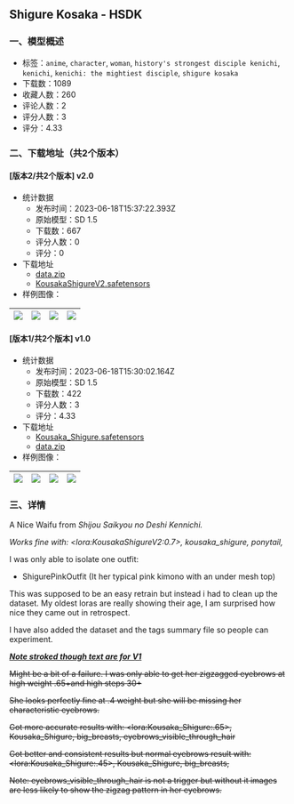 ## Shigure Kosaka - HSDK
### 一、模型概述

- 标签：`anime`, `character`, `woman`, `history's strongest disciple kenichi`, `kenichi`, `kenichi: the mightiest disciple`, `shigure kosaka`
- 下载数：1089
- 收藏人数：260
- 评论人数：2
- 评分人数：3
- 评分：4.33

### 二、下载地址（共2个版本）

#### [版本2/共2个版本] v2.0

- 统计数据
  - 发布时间：2023-06-18T15:37:22.393Z
  - 原始模型：SD 1.5
  - 下载数：667
  - 评分人数：0
  - 评分：0
- 下载地址
  - [data.zip](https://civitai.com/api/download/models/98848?type=Training%20Data)
  - [KousakaShigureV2.safetensors](https://civitai.com/api/download/models/98848)
- 样例图像：

| <img src="https://image.civitai.com/xG1nkqKTMzGDvpLrqFT7WA/2ae56471-b44a-46e6-adb5-cc1f346e4553/width=450/1195127.jpeg" /> | <img src="https://image.civitai.com/xG1nkqKTMzGDvpLrqFT7WA/5de16989-05ac-4010-9140-f95b5fe27102/width=450/1195131.jpeg" /> | <img src="https://image.civitai.com/xG1nkqKTMzGDvpLrqFT7WA/8bebab9f-1224-45b7-818d-f2cacc8441e4/width=450/1195115.jpeg" /> | <img src="https://image.civitai.com/xG1nkqKTMzGDvpLrqFT7WA/31f6a270-f805-4605-b7e6-81a5a75a6ec5/width=450/1195121.jpeg" /> |
| ---- | ---- | ---- | ---- |

#### [版本1/共2个版本] v1.0

- 统计数据
  - 发布时间：2023-06-18T15:30:02.164Z
  - 原始模型：SD 1.5
  - 下载数：422
  - 评分人数：3
  - 评分：4.33
- 下载地址
  - [Kousaka_Shigure.safetensors](https://civitai.com/api/download/models/16157)
  - [data.zip](https://civitai.com/api/download/models/16157?type=Training%20Data)
- 样例图像：

| <img src="https://image.civitai.com/xG1nkqKTMzGDvpLrqFT7WA/13f86905-a9aa-4dab-5582-7d978803fb00/width=450/162984.jpeg" /> | <img src="https://image.civitai.com/xG1nkqKTMzGDvpLrqFT7WA/55537c03-847d-4196-f3b0-f164c0138000/width=450/162993.jpeg" /> | <img src="https://image.civitai.com/xG1nkqKTMzGDvpLrqFT7WA/fcd883f7-704c-4df2-d6c2-c123eeacea00/width=450/162992.jpeg" /> | <img src="https://image.civitai.com/xG1nkqKTMzGDvpLrqFT7WA/008b4ebe-8e3f-4736-bb21-139c70382200/width=450/162991.jpeg" /> |
| ---- | ---- | ---- | ---- |


### 三、详情
<p>A Nice Waifu from <em>Shijou Saikyou no Deshi Kennichi.</em></p><p></p><p><em>Works fine with: &lt;lora:KousakaShigureV2:0.7&gt;, kousaka_shigure, ponytail,</em></p><p></p><p></p><p>I was only able to isolate one outfit:</p><ul><li><p>ShigurePinkOutfit (It her typical pink kimono with an under mesh top)</p></li></ul><p></p><p>This was supposed to be an easy retrain but instead i had to clean up the dataset. My oldest loras are really showing their age, I am surprised how nice they came out in retrospect.</p><p></p><p>I have also added the dataset and the tags summary file so people can experiment.</p><p></p><p><strong><em><u>Note stroked though text are for V1</u></em></strong></p><p><s>Might be a bit of a failure. I was only able to get her zigzagged eyebrows at high weight .65+and high steps 30+</s></p><p><s>She looks perfectly fine at .4 weight but she will be missing her characteristic eyebrows.</s></p><p><s>Got more accurate results with: &lt;lora:Kousaka_Shigure:.65&gt;, Kousaka_Shigure, big_breasts, eyebrows_visible_through_hair</s></p><p></p><p><s>Got better and consistent results but normal eyebrows result with: &lt;lora:Kousaka_Shigure:.45&gt;, Kousaka_Shigure, big_breasts,</s></p><p></p><p><s>Note: eyebrows_visible_through_hair is not a trigger but without it images are less likely to show the zigzag pattern in her eyebrows.</s></p><p></p>